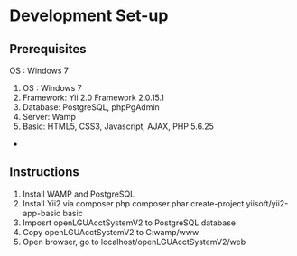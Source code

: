 # Development Set-up
## Prerequisites
OS : Windows 7

1. OS : Windows 7
2. Framework: Yii 2.0 Framework 2.0.15.1
3. Database: PostgreSQL, phpPgAdmin
4. Server: Wamp
5. Basic: HTML5, CSS3, Javascript, AJAX, PHP 5.6.25
* 
## Instructions
1. Install WAMP and PostgreSQL
2. Install Yii2 via composer
	php composer.phar create-project yiisoft/yii2-app-basic basic
3. Imposrt openLGUAcctSystemV2 to PostgreSQL database
4. Copy openLGUAcctSystemV2 to C:wamp/www
5. Open browser, go to localhost/openLGUAcctSystemV2/web
